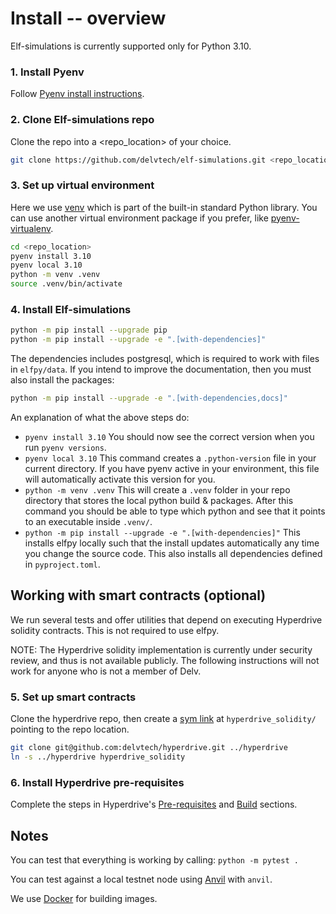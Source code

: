 # Install -- overview

Elf-simulations is currently supported only for Python 3.10.

### 1. Install Pyenv

Follow [Pyenv install instructions](https://github.com/pyenv/pyenv#installation).

### 2. Clone Elf-simulations repo

Clone the repo into a <repo_location> of your choice.

```bash
git clone https://github.com/delvtech/elf-simulations.git <repo_location>
```

### 3. Set up virtual environment

Here we use [venv](https://docs.python.org/3/library/venv.html) which is part of the built-in standard Python library. You can use another virtual environment package if you prefer, like [pyenv-virtualenv](https://github.com/pyenv/pyenv-virtualenv).

```bash
cd <repo_location>
pyenv install 3.10
pyenv local 3.10
python -m venv .venv
source .venv/bin/activate
```

### 4. Install Elf-simulations

```bash
python -m pip install --upgrade pip
python -m pip install --upgrade -e ".[with-dependencies]"
```

The dependencies includes postgresql, which is required to work with files in `elfpy/data`.
If you intend to improve the documentation, then you must also install the packages:

```bash
python -m pip install --upgrade -e ".[with-dependencies,docs]"
```

An explanation of what the above steps do:

- `pyenv install 3.10` You should now see the correct version when you run `pyenv versions`.
- `pyenv local 3.10` This command creates a `.python-version` file in your current directory. If you have pyenv active in your environment, this file will automatically activate this version for you.
- `python -m venv .venv` This will create a `.venv` folder in your repo directory that stores the local python build & packages. After this command you should be able to type which python and see that it points to an executable inside `.venv/`.
- `python -m pip install --upgrade -e ".[with-dependencies]"` This installs elfpy locally such that the install updates automatically any time you change the source code. This also installs all dependencies defined in `pyproject.toml`.

## Working with smart contracts (optional)

We run several tests and offer utilities that depend on executing Hyperdrive solidity contracts. This is not required to use elfpy.

NOTE: The Hyperdrive solidity implementation is currently under security review, and thus is not available publicly.
The following instructions will not work for anyone who is not a member of Delv.

### 5. Set up smart contracts

Clone the hyperdrive repo, then create a [sym link](https://en.wikipedia.org/wiki/Symbolic_link#POSIX_and_Unix-like_operating_systems) at `hyperdrive_solidity/` pointing to the repo location.

```bash
git clone git@github.com:delvtech/hyperdrive.git ../hyperdrive
ln -s ../hyperdrive hyperdrive_solidity
```

### 6. Install Hyperdrive pre-requisites

Complete the steps in Hyperdrive's [Pre-requisites](https://github.com/delvtech/hyperdrive#pre-requisites) and [Build](https://github.com/delvtech/hyperdrive#build) sections.

## Notes

You can test that everything is working by calling: `python -m pytest .`

You can test against a local testnet node using [Anvil](<[url](https://book.getfoundry.sh/reference/anvil/)>) with `anvil`.

We use [Docker](docs.docker.com/get-docker) for building images.
